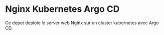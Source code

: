 # Nginx Kubernetes Argo CD

Ce depot deploie le server web Nginx sur un cluster kubernetes avec Argo CD.
